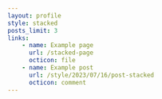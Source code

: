 ```yaml
---
layout: profile
style: stacked
posts_limit: 3
links: 
    - name: Example page
      url: /stacked-page
      octicon: file
    - name: Example post
      url: /style/2023/07/16/post-stacked
      octicon: comment
---
```

